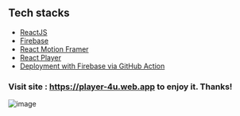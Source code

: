 ## Tech stacks
 - <a href="https://firebase.google.com/" target="_blank"> ReactJS </a>
 - <a href="https://firebase.google.com/" target="_blank">Firebase </a>
 - <a href="https://www.framer.com/motion/introduction/" target="_blank">React Motion Framer</a>
 - <a href="https://github.com/cookpete/react-player" target="_blank">React Player</a>
 - <a href="https://firebase.google.com/docs/hosting/github-integration" target="_blank">Deployment with Firebase via GitHub Action</a>
### Visit site : https://player-4u.web.app to enjoy it. Thanks! 
![image](https://user-images.githubusercontent.com/86012214/220142508-17dc919f-fa56-4c6e-b9d3-5e2358090660.png)

